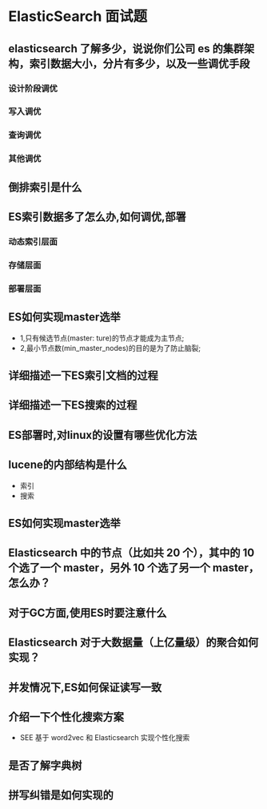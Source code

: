 # ElasticSearch 面试题

## elasticsearch 了解多少，说说你们公司 es 的集群架构，索引数据大小，分片有多少，以及一些调优手段 

### 设计阶段调优 
### 写入调优
### 查询调优
### 其他调优

## 倒排索引是什么

## ES索引数据多了怎么办,如何调优,部署

### 动态索引层面
### 存储层面
### 部署层面

## ES如何实现master选举
- 1,只有候选节点(master: ture)的节点才能成为主节点;
- 2,最小节点数(min_master_nodes)的目的是为了防止脑裂;

## 详细描述一下ES索引文档的过程

## 详细描述一下ES搜索的过程

## ES部署时,对linux的设置有哪些优化方法

## lucene的内部结构是什么
- 索引
- 搜索

## ES如何实现master选举

## Elasticsearch 中的节点（比如共 20 个），其中的 10 个选了一个 master，另外 10 个选了另一个 master，怎么办？

## 对于GC方面,使用ES时要注意什么

## Elasticsearch 对于大数据量（上亿量级）的聚合如何实现？

## 并发情况下,ES如何保证读写一致

## 介绍一下个性化搜索方案
* SEE 基于 word2vec 和 Elasticsearch 实现个性化搜索

## 是否了解字典树

## 拼写纠错是如何实现的

